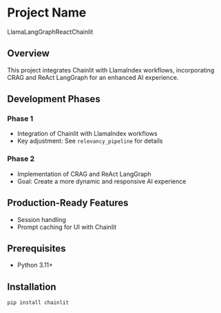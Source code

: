 # Project Name
LlamaLangGraphReactChainlit

## Overview
This project integrates Chainlit with LlamaIndex workflows, incorporating CRAG and ReAct LangGraph for an enhanced AI experience.

## Development Phases

### Phase 1
- Integration of Chainlit with LlamaIndex workflows
- Key adjustment: See `relevancy_pipeline` for details

### Phase 2
- Implementation of CRAG and ReAct LangGraph
- Goal: Create a more dynamic and responsive AI experience

## Production-Ready Features
- Session handling
- Prompt caching for UI with Chainlit

## Prerequisites
- Python 3.11+

## Installation
```bash
pip install chainlit
